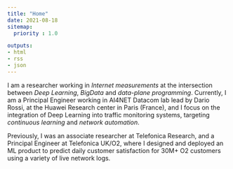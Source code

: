 ```yaml
---
title: "Home"
date: 2021-08-18
sitemap:
  priority : 1.0

outputs:
- html
- rss
- json
---
```

I am a researcher working in *Internet measurements* at the intersection between *Deep Learning*, *BigData* and *data-plane programming*. Currently, I am a Principal Engineer working in AI4NET Datacom lab lead by Dario Rossi, at the Huawei Research center in Paris (France), and I focus on the integration of Deep Learning into traffic monitoring systems, targeting *continuous learning* and *network automation*. 

Previously, I was an associate researcher at Telefonica Research, and a Principal Engineer at Telefonica UK/O2, where I designed and deployed an ML product to predict daily customer satisfaction for 30M+ O2 customers using a variety of live network logs.
